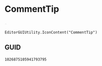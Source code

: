 # CommentTip
![](/img/CommentTip.png)

``` CSharp
EditorGUIUtility.IconContent("CommentTip")
```
## GUID
```
1026875105941793795
```
